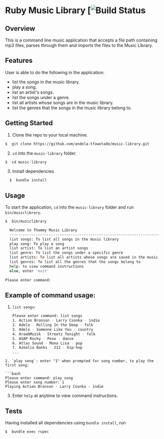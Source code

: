 # Ruby Music Library [![Build Status](https://travis-ci.org/temifowotade/music-library.svg?branch=master)

## Overview

This is a command line music application that accepts a file path containing mp3 files, parses through them and imports the files to the Music Library.

## Features

User is able to do the following in the application:
* list the songs in the music library.
* play a song.
* list an artist's songs.
* list the songs under a genre.
* list all artists whose songs are in the music library.
* list the genres that the songs in the music library belong to.


## Getting Started

1. Clone the repo to your local machine.

  ```bash
  $  git clone https://github.com/andela-tfowotade/music-library.git
  ```

2. `cd` into the `music-library` folder.

  ```bash
  $  cd music-library
  ```
3. Install dependencies

  ```bash
    $  bundle install
  ```

## Usage

To start the application, `cd` into the `music-library` folder and run `bin/musiclibrary`.

```bash
$  bin/musiclibrary

  Welcome to Themmy Music Library
  ----------------------------------------------------------------------------
  list songs: To list all songs in the music library
  play song: To play a song
  list artist: To list an artist songs
  list genre: To list the songs under a specific genre
  list artists: To list all artists whose songs are saved in the music library
  list genres: To list all the genres that the songs belong to
  help: to view command instructions
  else, enter 'exit'
  
Please enter command:
```

## Example of command usage:

1. `list songs`:
    
    ```bash
    Please enter command: list songs
    1. Action Bronson - Larry Csonka - indie
    2. Adele - Rolling In the Deep - folk
    3. Adele - Someone Like You - country
    4. AraabMuzik - Streetz Tonight - folk
    5. ASAP Rocky - Peso - dance
    6. Atlas Sound - Mona Lisa - pop
    7. Azealia Banks - 212 - hip-hop
    ...
  ```
2. `play song`: enter "1" when prompted for song number, to play the first song:
    
```bash
Please enter command: play song
Please enter song number: 1
Playing Action Bronson - Larry Csonka - indie
```

3. Enter `help` at anytime to view command instructions.

## Tests

Having installed all dependencies using `bundle install`, run

```bash
$  bundle exec rspec
```


